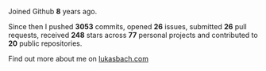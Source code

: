 Joined Github **8** years ago.

Since then I pushed **3053** commits, opened **26** issues, submitted **26** pull requests, received **248** stars across **77** personal projects and contributed to **20** public repositories.

Find out more about me on [lukasbach.com](https://lukasbach.com)
